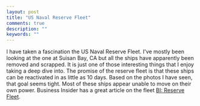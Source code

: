 ```yaml
---
layout: post
title: "US Naval Reserve Fleet"
comments: true
description: ""
keywords: ""
---
```



I have taken a fascination the US Naval Reserve Fleet. I've mostly been looking at the one at Suisan Bay, CA but all the ships have apparently been removed and scrapped. It is just one of those interesting things that I enjoy taking a deep dive into. The promise of the reserve fleet is that these ships can be reactivated in as little as 10 days. Based on the photos I have seen, that goal seems tight. Most of these ships appear unable to move on their own power. Business Insider has a great article on the fleet [BI: Reserve Fleet](http://www.businessinsider.com/mothball-fleet-of-decaying-ships-off-coast-of-san-francisco-2014-10).